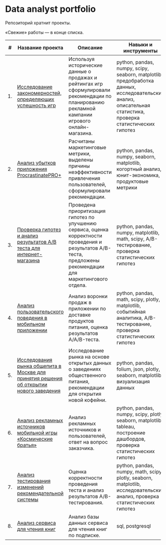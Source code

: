# Data analyst portfolio
Репозиторий хратнит проекты.

«Свежие» работы — в конце списка.

| #    | Название проекта                | Описание                                                     | Навыки и инструменты                                                         |
| ---- | ------------------------------------------------------------ | ------------------------------------------------------------ | ------------------------------------------------------------ |
| 1.   | [Исследование закономерностей, определяющих успешность игр](https://github.com/Hisoka-Ren/Portfolio/blob/main/Project_Analytics%20of%20the%20Strimchik%20online%20store/Analytics%20of%20the%20Strimchik%20online%20store.ipynb) | Используя исторические данные о продажах и рейтингах игр сформулировали рекомендации по планированию рекламной кампании игрового онлайн-магазина. | python, pandas, numpy, scipy, seaborn, matplotlib, предобработка данных, исследовательский анализ, описательная статистика, проверка статистических гипотез       |
| 2.   | [Анализ убытков приложения ProcrastinatePRO+](https://github.com/Hisoka-Ren/Portfolio/blob/main/Project_Research%20on%20the%20entertainment%20app%20Procrastinate%20Pro%2B/Research%20on%20the%20entertainment%20app%20Procrastinate%20Pro%2B.ipynb) | Расчитаны маркетинговые метрики, выделены причины неэффективности привлечения пользователей, сформулировали рекомендации. | python, pandas, numpy, seaborn, matplotlib, когортный анализ, юнит-экономика, продуктовые метрики |
| 3.   | [Проверка гипотез и анализ результатов A/B теста для интернет-магазина](https://github.com/Hisoka-Ren/Portfolio/blob/main/Project_Online%20store%20analytics/Making%20decisions%20in%20business.%20Online%20store%20analytics.ipynb) | Проведена приоритизация гипотез по улучшению сервиса, оценка корректности проведения и результатов A/B-теста, предложены рекомендации для маркетингового отдела.            | python, pandas, numpy, matplotlib, math, scipy, A/B-тестирование, проверка статистических гипотез |
| 4.   | [Анализ пользовательского поведения в мобильном приложении](https://github.com/Hisoka-Ren/Portfolio/blob/main/Project_Food%20sales%20startup/Food%20sales%20startup.ipynb) | Анализ воронки продаж в приложении по доставке продуктов питания, оценка результатов A/A/B-теста.            | python, pandas, math, scipy, plotly, matplotlib, событийная аналитика, A/B-тестирование, проверка статистических гипотез |
| 5.   | [Исследования рынка общепита в Москве для принятия решения об открытии нового заведения](https://github.com/Hisoka-Ren/Portfolio/blob/main/Project_The%20Moscow%20catering%20market/The%20Moscow%20catering%20market.ipynb) | Исследование рынка на основе открытых данных о заведениях общественного питания, рекомендации для открытия новой кофейни.            | python, pandas, folium, json, plotly, seaborn, matplotlib, визуализация данных |
| 6.   | [Анализ рекламных источников мобильной игры «Космические братья»](https://github.com/Hisoka-Ren/Portfolio/blob/main/Project_Analysis%20of%20advertising%20sources%20for%20the%20game%20“Space%20Brothers”/Analysis%20of%20advertising%20sources%20for%20the%20game%20“Space%20Brothers”.ipynb) | Анализ рекламных источников и пользователей, ответ на вопрос заказчика.            | python, pandas, numpy, scipy, plotly, seaborn, matplotlib, tableau, построение дашбордов, проверка статистических гипотез |
| 7.   | [Анализ тестирования изменений рекомендательной системы](https://github.com/Hisoka-Ren/Portfolio/blob/main/Project_AB%20testing%20project/AB%20testing%20project.ipynb) | Оценка корректности проведения теста и анализ результатов A/B-тестирования.            | python, pandas, numpy, math, scipy, plotly, seaborn, matplotlib, исследовательский анализ, проверка статистических гипотез |
| 8.   | [Анализ сервиса для чтения книг](https://github.com/Hisoka-Ren/Portfolio/blob/main/Project_Analysis%20of%20the%20book%20reading%20service.%20Project%20SQL/Analysis%20of%20the%20book%20reading%20service.%20Project%20SQL.ipynb) | Анализ базы данных сервиса для чтения книг по подписке.            | sql, postgresql |
